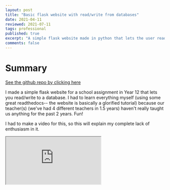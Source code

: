 ```yaml
---
layout: post
title: "Basic flask website with read/write from databases"
date: 2021-04-11
reviewed: 2021-07-11
tags: professional
published: true
excerpt: "A simple flask website made in python that lets the user read/write to a database. Made for a school assignment."
comments: false
---
```


# Summary
[See the github repo by clicking here](https://github.com/Antimatter543/Flask-website-school)

I made a simple flask website for a school assignment in Year 12 that lets you read/write to a database. I had to learn everything myself (using some great readthedocs-- the website is basically a glorified tutorial) because our teacher(s) (we've had 4 different teachers in 1.5 years) haven't really taught us anything for the past 2 years. Fun!

I had to make a video for this, so this will explain my complete lack of enthusiasm in it.

<iframe src="https://www.youtube.com/watch?v=n67xx0gMZWQ"> </iframe>
